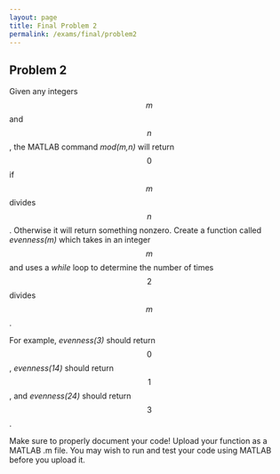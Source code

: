 ```yaml
---
layout: page
title: Final Problem 2
permalink: /exams/final/problem2
---
```


## Problem 2

Given any integers $$m$$ and $$n$$, the MATLAB command *mod(m,n)* will return $$0$$ if $$m$$ divides $$n$$.  Otherwise it will return something nonzero.
Create a function called *evenness(m)* which takes in an integer $$m$$ and uses a *while* loop to determine the number of times $$2$$ divides $$m$$.

For example, *evenness(3)* should return $$0$$, *evenness(14)* should return $$1$$, and *evenness(24)* should return $$3$$.

Make sure to properly document your code!
Upload your function as a MATLAB .m file.  You may wish to run and test your code using MATLAB before you upload it.


